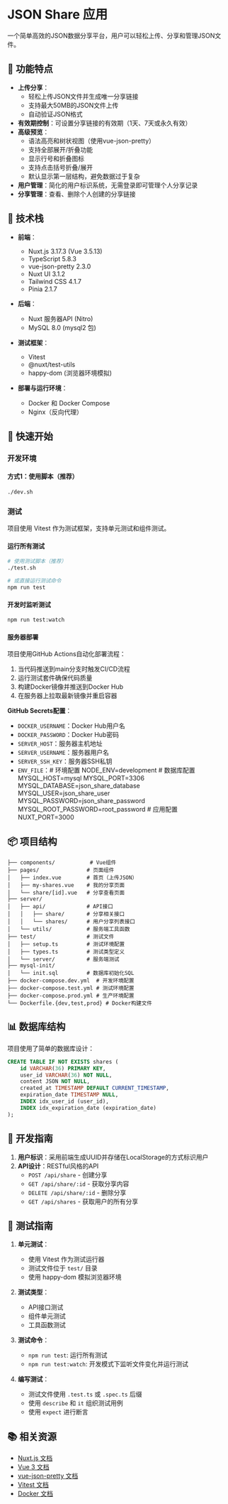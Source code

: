 # JSON Share 应用

一个简单高效的JSON数据分享平台，用户可以轻松上传、分享和管理JSON文件。

## 🌟 功能特点

- **上传分享**：
  - 轻松上传JSON文件并生成唯一分享链接
  - 支持最大50MB的JSON文件上传
  - 自动验证JSON格式
- **有效期控制**：可设置分享链接的有效期（1天、7天或永久有效）
- **高级预览**：
  - 语法高亮和树状视图（使用vue-json-pretty）
  - 支持全部展开/折叠功能
  - 显示行号和折叠图标
  - 支持点击括号折叠/展开
  - 默认显示第一层结构，避免数据过于复杂
- **用户管理**：简化的用户标识系统，无需登录即可管理个人分享记录
- **分享管理**：查看、删除个人创建的分享链接

## 🔧 技术栈

- **前端**：
  - Nuxt.js 3.17.3 (Vue 3.5.13)
  - TypeScript 5.8.3
  - vue-json-pretty 2.3.0
  - Nuxt UI 3.1.2
  - Tailwind CSS 4.1.7
  - Pinia 2.1.7
  
- **后端**：
  - Nuxt 服务器API (Nitro)
  - MySQL 8.0 (mysql2 包)
  
- **测试框架**：
  - Vitest
  - @nuxt/test-utils
  - happy-dom (浏览器环境模拟)
  
- **部署与运行环境**：
  - Docker 和 Docker Compose
  - Nginx（反向代理）

## 🚀 快速开始

### 开发环境

#### 方式1：使用脚本（推荐）

```bash
./dev.sh
```



### 测试

项目使用 Vitest 作为测试框架，支持单元测试和组件测试。

#### 运行所有测试

```bash
# 使用测试脚本（推荐）
./test.sh

# 或直接运行测试命令
npm run test
```

#### 开发时监听测试

```bash
npm run test:watch
```

#### 服务器部署

项目使用GitHub Actions自动化部署流程：
1. 当代码推送到main分支时触发CI/CD流程
2. 运行测试套件确保代码质量
3. 构建Docker镜像并推送到Docker Hub
4. 在服务器上拉取最新镜像并重启容器

**GitHub Secrets配置**：
- `DOCKER_USERNAME`：Docker Hub用户名
- `DOCKER_PASSWORD`：Docker Hub密码
- `SERVER_HOST`：服务器主机地址
- `SERVER_USERNAME`：服务器用户名
- `SERVER_SSH_KEY`：服务器SSH私钥
- `ENV_FILE`：# 环境配置
              NODE_ENV=development
              # 数据库配置
              MYSQL_HOST=mysql
              MYSQL_PORT=3306
              MYSQL_DATABASE=json_share_database
              MYSQL_USER=json_share_user
              MYSQL_PASSWORD=json_share_password
              MYSQL_ROOT_PASSWORD=root_password
              # 应用配置
              NUXT_PORT=3000

## 📦 项目结构

```
├── components/           # Vue组件
├── pages/               # 页面组件
│   ├── index.vue        # 首页（上传JSON）
│   ├── my-shares.vue    # 我的分享页面
│   └── share/[id].vue   # 分享查看页面
├── server/
│   ├── api/             # API接口
│   │   ├── share/       # 分享相关接口
│   │   └── shares/      # 用户分享列表接口
│   └── utils/           # 服务端工具函数
├── test/                # 测试文件
│   ├── setup.ts         # 测试环境配置
│   ├── types.ts         # 测试类型定义
│   └── server/          # 服务端测试
├── mysql-init/
│   └── init.sql         # 数据库初始化SQL
├── docker-compose.dev.yml  # 开发环境配置
├── docker-compose.test.yml # 测试环境配置
├── docker-compose.prod.yml # 生产环境配置
└── Dockerfile.{dev,test,prod} # Docker构建文件
```

## 📊 数据库结构

项目使用了简单的数据库设计：

```sql
CREATE TABLE IF NOT EXISTS shares (
    id VARCHAR(36) PRIMARY KEY,
    user_id VARCHAR(36) NOT NULL,
    content JSON NOT NULL,
    created_at TIMESTAMP DEFAULT CURRENT_TIMESTAMP,
    expiration_date TIMESTAMP NULL,
    INDEX idx_user_id (user_id),
    INDEX idx_expiration_date (expiration_date)
);
```

## 📝 开发指南

1. **用户标识**：采用前端生成UUID并存储在LocalStorage的方式标识用户
2. **API设计**：RESTful风格的API
   - `POST /api/share` - 创建分享
   - `GET /api/share/:id` - 获取分享内容
   - `DELETE /api/share/:id` - 删除分享
   - `GET /api/shares` - 获取用户的所有分享

## 🧪 测试指南

1. **单元测试**：
   - 使用 Vitest 作为测试运行器
   - 测试文件位于 `test/` 目录
   - 使用 happy-dom 模拟浏览器环境

2. **测试类型**：
   - API接口测试
   - 组件单元测试
   - 工具函数测试

3. **测试命令**：
   - `npm run test`: 运行所有测试
   - `npm run test:watch`: 开发模式下监听文件变化并运行测试

4. **编写测试**：
   - 测试文件使用 `.test.ts` 或 `.spec.ts` 后缀
   - 使用 `describe` 和 `it` 组织测试用例
   - 使用 `expect` 进行断言

## 📚 相关资源

- [Nuxt.js 文档](https://nuxt.com/docs)
- [Vue 3 文档](https://vuejs.org/guide/introduction.html)
- [vue-json-pretty 文档](https://github.com/leezng/vue-json-pretty)
- [Vitest 文档](https://vitest.dev/)
- [Docker 文档](https://docs.docker.com/)
